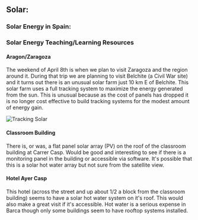 ## Solar:

### Solar Energy in Spain:


### Solar Energy Teaching/Learning Resources

#### Aragon/Zaragoza

The weekend of April 8th is when we plan to visit Zaragoza and the region around it. During that trip we are planning to visit Belchite (a Civil War site) and it turns out there is an unusual solar farm just 10 km E of Belchite. This solar farm uses a full tracking system to maximize the energy generated from the sun. This is unusual because as the cost of panels has dropped it is no longer cost effective to build tracking systems for the modest amount of energy gain.

![Tracking Solar](../imagesBarca22/trackingSolar.png)

#### Classroom Building

There is, or was, a flat panel solar array (PV) on the roof of the classroom building at Carrer Casp. Would be good and interesting to see if there is a monitoring panel in the building or accessible via software. It's possible that this is a solar hot water array but not sure from the satellite view.

#### Hotel Ayer Casp

This hotel (across the street and up about 1/2 a block from the classroom building) seems to have a solar hot water system on it's roof. This would also make a great visit if it's accessible. Hot water is a serious expense in Barca though only some buildings seem to have rooftop systems installed. 